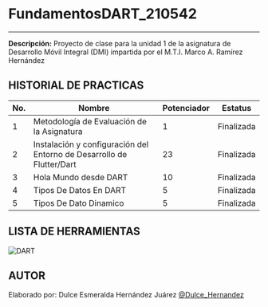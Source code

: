# FundamentosDART_210542
---
**Descripción:**
Proyecto de clase para la unidad 1 de la asignatura de Desarrollo Móvil Integral (DMI) impartida por el M.T.I. Marco A. Ramírez Hernández 

## HISTORIAL DE PRACTICAS
|No.|Nombre|Potenciador|Estatus|
|---|--|--|--|
|1|Metodología de Evaluación de la Asignatura|1|Finalizada|
|2|Instalación y configuración del Entorno de Desarrollo de Flutter/Dart|23|Finalizada|
|3|Hola Mundo desde DART|10|Finalizada|
|4|Tipos De Datos En DART|5|Finalizada|
|5|Tipos De Dato Dinamico|5|Finalizada|

## LISTA DE HERRAMIENTAS
![DART](https://img.shields.io/badge/Dart-0175C2?style=for-the-badge&logo=dart&logoColor=white)
## AUTOR
Elaborado por: Dulce Esmeralda Hernández Juárez [@Dulce_Hernandez](https://github.com/DulceSme)